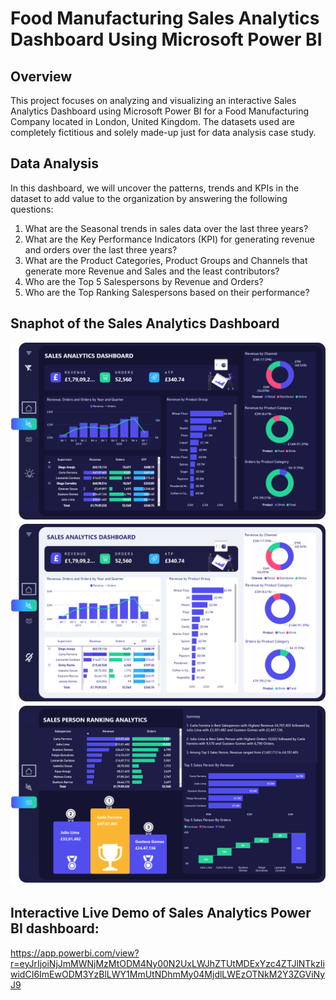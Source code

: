 
# Food Manufacturing Sales Analytics Dashboard Using Microsoft Power BI

## Overview

This project focuses on analyzing and visualizing an interactive Sales Analytics Dashboard using Microsoft Power BI for a Food Manufacturing Company located in London, United Kingdom. The datasets used are completely fictitious and solely made-up just for data analysis case study.
## Data Analysis

In this dashboard, we will uncover the patterns, trends and KPIs in the dataset to add value to the organization by answering the following questions:

1. What are the Seasonal trends in sales data over the last three years?
2. What are the Key Performance Indicators (KPI) for generating revenue and orders over the last three years?
3. What are the Product Categories, Product Groups and Channels that generate more Revenue and Sales and the least contributors?
4. Who are the Top 5 Salespersons by Revenue and Orders?
5. Who are the Top Ranking Salespersons based on their performance?

## Snaphot of the Sales Analytics Dashboard

![](images/Dark.png)
![](images/light.png)
![](images/ranking.png)


## Interactive Live Demo of Sales Analytics Power BI dashboard:

https://app.powerbi.com/view?r=eyJrIjoiNjJmMWNjMzMtODM4Ny00N2UxLWJhZTUtMDExYzc4ZTJlNTkzIiwidCI6ImEwODM3YzBlLWY1MmUtNDhmMy04MjdlLWEzOTNkM2Y3ZGViNyJ9

